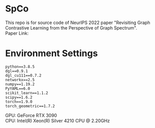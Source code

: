 # SpCo
This repo is for source code of NeurIPS 2022 paper "Revisiting Graph Contrastive Learning from the Perspective of Graph Spectrum". \
Paper Link: 

# Environment Settings
```
python==3.8.5
dgl==0.9.1
dgl_cu111==0.7.2
networkx==2.5
numpy==1.19.2
PyYAML==6.0
scikit_learn==1.1.2
scipy==1.6.2
torch==1.9.0
torch_geometric==1.7.2
```
GPU: GeForce RTX 3090 \
CPU: Intel(R) Xeon(R) Silver 4210 CPU @ 2.20GHz
